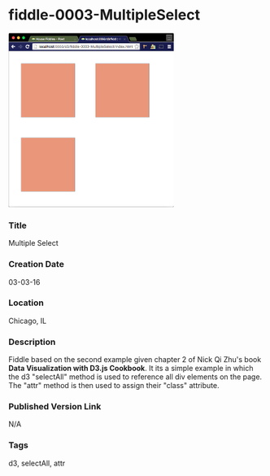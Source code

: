 fiddle-0003-MultipleSelect
======

![Screenshot](screenshot.png)


### Title

Multiple Select

### Creation Date

03-03-16


### Location

Chicago, IL


### Description

Fiddle based on the second example given chapter 2 of Nick Qi Zhu's book **Data Visualization with D3.js Cookbook**.  It
its a simple example in which the d3 "selectAll" method is used to reference all div elements on the page. The
"attr" method is then used to assign their "class" attribute.


### Published Version Link

N/A


### Tags

d3, selectAll, attr
